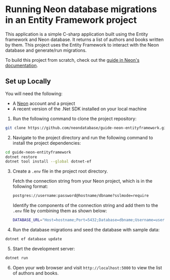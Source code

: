 # Running Neon database migrations in an Entity Framework project

This application is a simple C-sharp application built using the Entity framework and Neon database. It returns a list of authors and books written by them. This project uses the Entity Framework to interact with the Neon database and generate/run migrations. 

To build this project from scratch, check out the [guide in Neon's documentation](https://neon.tech/docs/guides/entity-migrations). 

## Set up Locally

You will need the following:
- A [Neon](https://neon.tech) account and a project
- A recent version of the .Net SDK installed on your local machine

1. Run the following command to clone the project repository:

```bash
git clone https://github.com/neondatabase/guide-neon-entityframework.git
```

2. Navigate to the project directory and run the following command to install the project dependencies:

```bash
cd guide-neon-entityframework
dotnet restore
dotnet tool install --global dotnet-ef
```

3. Create a `.env` file in the project root directory. 

    Fetch the connection string from your Neon project, which is in the following format:
    ```bash
    postgres://username:password@hostname/dbname?sslmode=require
    ```
    
    Identify the components of the connection string and add them to the `.env` file by combining them as shown below:
    ```bash
    DATABASE_URL="Host=hostname;Port=5432;Database=dbname;Username=username;Password=password;SSLMode=Require"
    ```

4. Run the database migrations and seed the database with sample data:

```bash
dotnet ef database update
```

5. Start the development server:
```bash
dotnet run
```

6. Open your web browser and visit `http://localhost:5000` to view the list of authors and books.